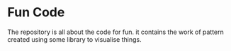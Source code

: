 # Fun Code
The repository is all about the code for fun. it contains the work of pattern created using some library to visualise things.

